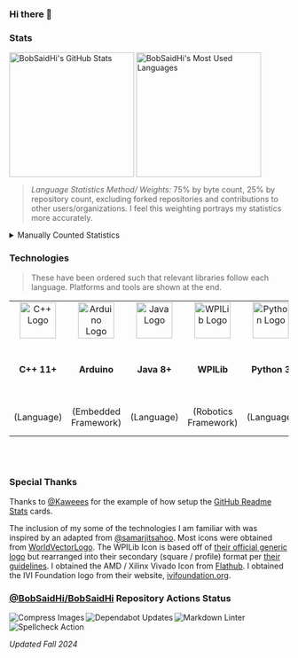 ### Hi there 👋

<!--
**BobSaidHi/BobSaidHi** is a ✨ _special_ ✨ repository because its `README.md` (this file) appears on your GitHub profile.

Here are some ideas to get you started:

- 🔭 I’m currently working on ...
- 🌱 I’m currently learning ...
- 👯 I’m looking to collaborate on ...
- 🤔 I’m looking for help with ...
- 💬 Ask me about ...
- 📫 How to reach me: ...
- 😄 Pronouns: ...
- ⚡ Fun fact: ...
-->

### Stats

<!-- Public Instance
![BobSaidHi's GitHub stats](https://github-readme-stats.vercel.app/api?username=BobSaidHi&show_icons=true&theme=transparent) ![Top Langs](https://github-readme-stats.vercel.app/api/top-langs/?username=BobSaidHi&exclude_repo=&hide=Dockerfile,Processing)
-->

<!-- Private Instance, slightly more accurate, especially for the main stats card -->
<!-- This alignment is still less than ideal though
![BobSaidHi's GitHub stats](https://github-readme-stats-omega-drab-90.vercel.app/api?username=BobSaidHi&show_icons=true&theme=transparent) ![Top Langs](https://github-readme-stats-omega-drab-90.vercel.app/api/top-langs/?username=BobSaidHi&exclude_repo=&hide=Dockerfile,Processing)
-->

<!-- Begin HTML -->
<!-- Private Instance w/ better formatting -->
<div>
<img height=225 align="center" src="https://github-readme-stats-omega-drab-90.vercel.app/api?username=BobSaidHi&show_icons=true&theme=transparent" alt="BobSaidHi's GitHub Stats"/>
<img height=225 align="center" src="https://github-readme-stats-omega-drab-90.vercel.app/api/top-langs/?username=BobSaidHi&exclude_repo=&hide=Dockerfile,Processing,C&size_weight=0.75&count_weight=0.25" alt="BobSaidHi's Most Used Languages"/>
</div>
<!-- End HTML -->

> *Language Statistics Method/ Weights:* 75% by byte count, 25% by repository count, excluding forked repositories and contributions to other users/organizations.  I feel this weighting portrays my statistics more accurately.

<details>

<summary>Manually Counted Statistics</summary>

> Only counting the top languages in each repository
>
> Mixed C++ and Python repositories are not counted properly.
> Mixed SystemVerilog, Other HDL, and Assembly repositories are not counted properly
>
> *Updated Fall 2024*

| Language    | Repositories Count | Files Count | Percentage Repos / Files |
| ---     | ---   | ---   | ---       |
| Java   | 27  | 278  | 53% / 63% |
| SystemVerilog      | 05  | 100  | 10% / 22% |
| Python | 13  | 036  | 25% / 08% |
| C++/C   | 05   | 20  | 10% / 05% |
| ASM    | 01   | 13  | 02% / 03% |
| **TOTALS**   | **51**  | **439**  | **100% / 100%** |

</details>

### Technologies

> These have been ordered such that relevant libraries follow each language.  Platforms and tools are shown at the end.

<!-- Begin HTML -->
<!-- Programming Languages -->
<table>
  <!-- Icons -->
  <tr>
    <!-- Programming Languages -->
    <!-- C++ -->
    <td align="center">
      <div style="min-width:80px;">
        <img src="https://cdn.worldvectorlogo.com/logos/c.svg" alt="C++ Logo" width="65" />
      </div>
    </td>
    <td align="center">
      <div style="min-width:80px;">
        <img src="https://cdn.worldvectorlogo.com/logos/arduino-1.svg" alt="Arduino Logo" width="65" />
      </div>
    </td>
    <!-- Java -->
    <td align="center">
      <div style="min-width:80px;">
        <img src="https://cdn.worldvectorlogo.com/logos/java-14.svg" alt="Java Logo" width="65" />
      </div>
    </td>
    <td align="center">
      <div style="min-width:80px;">
        <img src="https://github.com/user-attachments/assets/0612e8f0-f786-4159-861a-738c06d36ccf" alt="WPILib Logo" width="65" />
      </div>
    </td>
    <!-- Python -->
    <td align="center">
      <div style="min-width:80px;">
        <img src="https://cdn.worldvectorlogo.com/logos/python-5.svg" alt="Python Logo" width="65" />
      </div>
    </td>
    <td align="center" rowspan="1">
      <div style="min-width:140px;">
        <i>Additional Python Libraries</i>
      </div>
    </td>
    <!-- HDLs -->
    <td align="center">
      <div style="min-width:80px;">
      </div>
    </td>
    <td align="center">
      <div style="min-width:140px;">
        <img
          src="https://flathub.org/_next/image?url=https%3A%2F%2Fdl.flathub.org%2Fmedia%2Fcom%2Fgithub%2Fcorna.Vivado%2F07ad2cd5a0a53383dce2081f799f9726%2Ficons%2F128x128%2Fcom.github.corna.Vivado.png&w=256&q=100"
          alt="Vivado Logo" width="65" />
      </div>
    </td>
    <!-- Markup Languages -->
    <td align="center">
      <div style="min-width:80px;">
        <img src="https://cdn.worldvectorlogo.com/logos/html-1.svg" alt="HTML Logo" width="65" />
      </div>
    </td>
    <td align="center">
      <div style="min-width:80px;">
        <img src="https://cdn.worldvectorlogo.com/logos/markdown.svg" alt="Markdown Logo" width="65" />
      </div>
    </td>
    <!-- Scripting Languages -->
    <td align="center">
      <div style="min-width:80px;">
      </div>
    </td>
    <td align="center">
      <div style="min-width:140px;">
        <img src="https://ivifoundation.org/assets/images/square-logo.png" alt="IVI Foundation Logo" width="65" />
    </td>
    <!-- Tools -->
    <td align="center">
      <div style="min-width:80px;">
      </div>
    </td>
    <td align="center">
      <div style="min-width:80px;">
      </div>
    </td>
    <td align="center">
      <div style="min-width:80px;">
        <img src="https://cdn.worldvectorlogo.com/logos/draw-io.svg" alt="Draw.io Logo" width="65" />
    </td>
    <td align="center">
      <div style="min-width:80px;">
    </td>
    <!-- OS -->
    <td align="center">
      <div style="min-width:80px;">
        <img src="https://cdn.worldvectorlogo.com/logos/microsoft-windows-22.svg" alt="Windows 10 Logo" width="65" />
      </div>
    </td>
    <td align="center">
      <div style="min-width:80px;">
        <img src="https://cdn.worldvectorlogo.com/logos/debian-2.svg" alt="Debian Logo" width="65" />
    </td>
    <!-- Developer Platforms -->
    <td align="center">
      <div style="min-width:80px;">
        <img src="https://cdn.worldvectorlogo.com/logos/github-icon-1.svg" alt="GitHub Logo" width="65" />
      </div>
    </td>
    <td align="center">
      <div style="min-width:80px;">
      </div>
    </td>
    <td align="center">
      <div style="min-width:80px;">
        <img src="https://cdn.worldvectorlogo.com/logos/gitlab.svg" alt="GitLab Logo" width="65" />
    </td>
    <!-- IDEs -->
    <td align="center">
      <div style="min-width:80px;">
        <img src="https://cdn.worldvectorlogo.com/logos/visual-studio-code-1.svg" alt="VS Code Logo" width="65" />
      </div>
    </td>
    <td align="center">
      <div style="min-width:80px;">
        <img src="https://cdn.worldvectorlogo.com/logos/jetbrains-pycharm.svg" alt="PyCharm Logo" width="65" />
      </div>
    </td>
    <td align="center">
      <div style="min-width:80px;">
        <img src="https://cdn.worldvectorlogo.com/logos/intellij-idea-1.svg" alt="JetBrains IDEA Logo" width="65" />
      </div>
    </td>
    <td align="center">
      <div style="min-width:80px;">
        <img src="https://cdn.worldvectorlogo.com/logos/eclipse-11.svg" alt="Eclipse Logo" width="65" />
      </div>
    </td>
    <td align="center">
      <div style="min-width:80px;">
        <img src="https://cdn.worldvectorlogo.com/logos/notepadd-.svg" alt="Notepad++ Logo" width="65" />
      </div>
    </td>
    <!-- Additional Software -->
    <td align="center" rowspan="1">
      <div style="min-width:140px;">
        <b><i>Additional Software</i></b>
      </div>
    </td>
  </tr>
  <!-- Names  -->
  <tr>
    <!-- Programming Languages -->
    <!-- C++ -->
    <td align="center">
      <div style="min-width:80px;">
        <b>C++ 11+</b>
      </div>
    </td>
    <td align="center">
      <div style="min-width:80px;">
        <b>Arduino</b>
      </div>
    </td>
    <!-- Java -->
    <td align="center">
      <div style="min-width:80px;">
        <b>Java 8+</b>
      </div>
    </td>
    <td align="center">
      <div style="min-width:80px;">
        <b>WPILib</b>
      </div>
    </td>
    <!-- Python -->
    <td align="center">
      <div style="min-width:80px;">
        <b>Python 3</b>
      </div>
    </td>
    <td align="center" rowspan="2">
      <div style="min-width:140px;">
        Easy SCPI
        <br>
        ODrive
        <br>
        PySimpleGui
        <br>
        PyVISA
        <br>
        Requests
      </div>
    </td>
    <!-- HDLs -->
    <td align="center">
      <div style="min-width:80px;">
        <b>SystemVerilog</b>
      </div>
    </td>
    <td align="center">
      <div style="min-width:140px;">
        AMD (Xilinx) <b>Vivado</b>
      </div>
    </td>
    <!-- Markup Languages -->
    <td align="center">
      <div style="min-width:80px;">
        <b>HTML</b>
      </div>
    </td>
    <td align="center">
      <div style="min-width:80px;">
        <b>Markdown</b>
      </div>
    </td>
    <!-- Scripting Languages -->
    <td align="center">
      <div style="min-width:80px;">
        <b>Windows CMD</b>
      </div>
    </td>
    <td align="center">
      <div style="min-width:140px;">
        <b>Standard Commands for Programmable Instruments (SCPI)</b>
    </td>
    <!-- Tools -->
    <td align="center">
      <div style="min-width:80px;">
        <b>Doxygen</b>
      </div>
    </td>
    <td align="center">
      <div style="min-width:80px;">
        <b>Javadoc</b>
      </div>
    </td>
    <td align="center">
      <div style="min-width:80px;">
        <b>Draw.io</b>
    </td>
    <td align="center">
      <div style="min-width:80px;">
        <b>WireViz</b>
    </td>
    <!-- OS -->
    <td align="center">
      <div style="min-width:80px;">
        <b>Windows 7/8/10+</b>
      </div>
    </td>
    <td align="center">
      <div style="min-width:80px;">
        <b>Debian Linux</b>
    </td>
    <!-- Developer Platforms -->
    <td align="center">
      <div style="min-width:80px;">
        <b>GitHub</b>
      </div>
    </td>
    <td align="center">
      <div style="min-width:80px;">
        <b>GitHub Actions</b>
      </div>
    </td>
    <td align="center">
      <div style="min-width:80px;">
        <b>GitLab</b>
    </td>
    <!-- IDEs -->
    <td align="center">
      <div style="min-width:80px;">
        Microsoft <b>Visual Studio Code</b>
      </div>
    </td>
    <td align="center">
      <div style="min-width:80px;">
        JetBrains <b>Pycharm</b>
      </div>
    </td>
    <td align="center">
      <div style="min-width:80px;">
        JetBrains <b>IDEA</b>
      </div>
    </td>
    <td align="center">
      <div style="min-width:80px;">
        <b>Eclipse</b>
      </div>
    </td>
    <td align="center">
      <div style="min-width:80px;">
        <b>Notepad++</b>
      </div>
    </td>
    <td align="center" rowspan="2">
      <div style="min-width:140px;">
        Adobe Acrobat
        <br>
        Apache OpenOffice
        <br>
        Google Workspace
        <br>
        Microsoft Office
        <br>
        PuTTY
      </div>
    </td>
  </tr>
  <!-- Entry Types -->
  <tr>
    <!-- Programming Languages -->
    <!-- C++ -->
    <td align="center">
      <div style="min-width:80px;">
        (Language)
      </div>
    </td>
    <td align="center">
      <div style="min-width:80px;">
        (Embedded Framework)
      </div>
    </td>
    <!-- Java -->
    <td align="center">
      <div style="min-width:80px;">
        (Language)
      </div>
    </td>
    <td align="center">
      <div style="min-width:80px;">
        (Robotics Framework)
      </div>
    </td>
    <!-- Python -->
    <td align="center">
      <div style="min-width:80px;">
        (Language)
      </div>
    </td>
    <!-- Python -->
    <!-- HDLs -->
    <td align="center">
      <div style="min-width:80px;">
        (Hardware Description Language)
      </div>
    </td>
    <td align="center">
      <div style="min-width:140px;">
        (FPGA Design Suite)
      </div>
    </td>
    <!-- Markup Languages -->
    <td align="center">
      <div style="min-width:80px;">
        (Markup)
      </div>
    </td>
    <td align="center">
      <div style="min-width:80px;">
        (Markup)
      </div>
    </td>
    <!-- Scripting Languages -->
    <td align="center">
      <div style="min-width:80px;">
        (Shell)
      </div>
    </td>
    <td align="center">
      <div style="min-width:140px;">
        (Shell Commands)
    </td>
    <!-- Tools -->
    <td align="center">
      <div style="min-width:80px;">
        (Documentation Tool)
      </div>
    </td>
    <td align="center">
      <div style="min-width:80px;">
        (Documentation Tool)
      </div>
    </td>
    <td align="center">
      <div style="min-width:80px;">
        (Diagramming Tool)
      </div>
    </td>
    <td align="center">
      <div style="min-width:80px;">
        (Diagramming Tool)
    </td>
    <!-- OS -->
    <td align="center">
      <div style="min-width:80px;">
        (OS)
      </div>
    </td>
    <td align="center">
      <div style="min-width:80px;">
        (OS)
    </td>
    <!-- Developer Platforms -->
    <td align="center">
      <div style="min-width:80px;">
        (Developer Platform)
      </div>
    </td>
    <td align="center">
      <div style="min-width:80px;">
        (CI/CD)
      </div>
    </td>
    <td align="center">
      <div style="min-width:80px;">
        (Developer Platform)
    </td>
    <!-- IDEs -->
    <td align="center">
      <div style="min-width:80px;">
        (IDE)
      </div>
    </td>
    <td align="center">
      <div style="min-width:80px;">
        (IDE)
      </div>
    </td>
    <td align="center">
      <div style="min-width:80px;">
        (IDE)
      </div>
    </td>
    <td align="center">
      <div style="min-width:80px;">
        (IDE)
      </div>
    </td>
    <td align="center">
      <div style="min-width:80px;">
        (Text Editor)
      </div>
    </td>
    <!-- Additional Software -->
  </tr>
</table>
<!-- End HTML -->

<br>
<br>

### Special Thanks

Thanks to [@Kaweees](https://github.com/Kaweees/Kaweees/blob/master/README.md) for the example of how setup the [GitHub Readme Stats](https://github.com/anuraghazra/github-readme-stats#readme) cards.

The inclusion of my some of the technologies I am familiar with was inspired by an adapted from [@samarjitsahoo](https://github.com/samarjitsahoo#-my-tech-stack).  Most icons were obtained from [WorldVectorLogo](https://worldvectorlogo.com).  The WPILib Icon is based off of [their official generic logo](https://github.com/wpilibsuite/branding/blob/main/wpilib-generic.svg) but rearranged into their secondary (square / profile) format per [their guidelines](https://github.com/wpilibsuite/branding/blob/main/WPILib-Logo-Branding-Guidelines-2024.pdf).  I obtained the AMD / Xilinx Vivado Icon from [Flathub](https://flathub.org/apps/com.github.corna.Vivado).  I obtained the IVI Foundation logo from their website, [ivifoundation.org](https://www.ivifoundation.org/).

### [@BobSaidHi/BobSaidHi](https://github.com/BobSaidHi/BobSaidHi) Repository Actions Status

<!-- Begin HTML -->
<div>
  <a href="https://github.com/BobSaidHi/BobSaidHi/actions/workflows/imageActions.yml"><img align="left"
      src="https://github.com/BobSaidHi/BobSaidHi/actions/workflows/imageActions.yml/badge.svg"
      alt="Compress Images" /></a>
  <a href="https://github.com/BobSaidHi/BobSaidHi/actions/workflows/dependabot/dependabot-updates"><img align="left"
      src="https://github.com/BobSaidHi/BobSaidHi/actions/workflows/dependabot/dependabot-updates/badge.svg"
      alt="Dependabot Updates" /></a>
  <a href="https://github.com/BobSaidHi/BobSaidHi/actions/workflows/markdownwonLinter.yml"><img align="left"
      src="https://github.com/BobSaidHi/BobSaidHi/actions/workflows/markdownwonLinter.yml/badge.svg"
      alt="Markdown Linter" /></a>
  <a href="https://github.com/BobSaidHi/BobSaidHi/actions/workflows/spell.yml"><img align="left"
      src="https://github.com/BobSaidHi/BobSaidHi/actions/workflows/spell.yml/badge.svg" alt="Spellcheck Action" /></a>
</div>
<!-- End HTML -->

<br>
<br>

*Updated Fall 2024*

